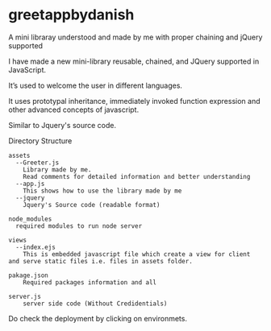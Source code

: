 # greetappbydanish
A mini libraray understood and made by me with proper chaining and jQuery supported

I have made a new mini-library reusable, chained, and JQuery supported in JavaScript.

It’s used to welcome the user in different languages.

It uses prototypal inheritance, immediately invoked function expression and other advanced concepts of javascript.

Similar to Jquery's source code.

Directory Structure
    
    assets
      --Greeter.js
        Library made by me.
        Read comments for detailed information and better understanding
      --app.js
        This shows how to use the library made by me
      --jquery
        Jquery's Source code (readable format)
   
    node_modules
      required modules to run node server
   
    views
      --index.ejs
        This is embedded javascript file which create a view for client and serve static files i.e. files in assets folder.
   
    pakage.json
        Required packages information and all
   
    server.js
        server side code (Without Credidentials)
        
        
   Do check the deployment by clicking on environmets.
